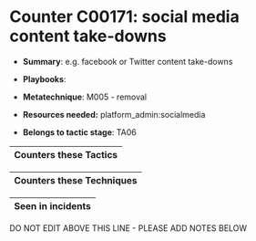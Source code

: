 # Counter C00171: social media content take-downs

* **Summary**: e.g. facebook or Twitter content take-downs

* **Playbooks**: 

* **Metatechnique**: M005 - removal

* **Resources needed:** platform_admin:socialmedia

* **Belongs to tactic stage**: TA06


| Counters these Tactics |
| ---------------------- |



| Counters these Techniques |
| ------------------------- |



| Seen in incidents |
| ----------------- |


DO NOT EDIT ABOVE THIS LINE - PLEASE ADD NOTES BELOW
